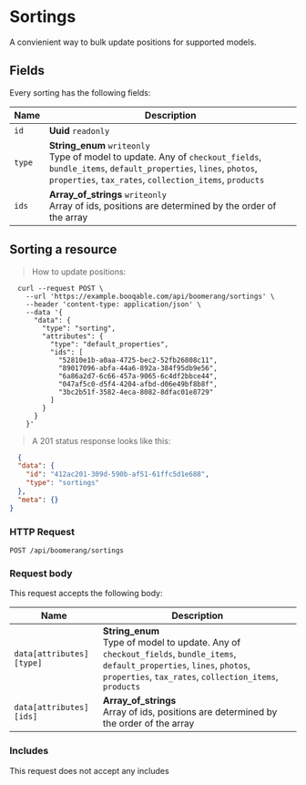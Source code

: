 # Sortings

A convienient way to bulk update positions for supported models.

## Fields
Every sorting has the following fields:

Name | Description
-- | --
`id` | **Uuid** `readonly`<br>
`type` | **String_enum** `writeonly`<br>Type of model to update. Any of `checkout_fields`, `bundle_items`, `default_properties`, `lines`, `photos`, `properties`, `tax_rates`, `collection_items`, `products`
`ids` | **Array_of_strings** `writeonly`<br>Array of ids, positions are determined by the order of the array


## Sorting a resource



> How to update positions:

```shell
  curl --request POST \
    --url 'https://example.booqable.com/api/boomerang/sortings' \
    --header 'content-type: application/json' \
    --data '{
      "data": {
        "type": "sorting",
        "attributes": {
          "type": "default_properties",
          "ids": [
            "52810e1b-a0aa-4725-bec2-52fb26808c11",
            "89017096-abfa-44a6-892a-384f95db9e56",
            "6a86a2d7-6c66-457a-9065-6c4df2bbce44",
            "047af5c0-d5f4-4204-afbd-d06e49bf8b8f",
            "3bc2b51f-3582-4eca-8082-8dfac01e8729"
          ]
        }
      }
    }'
```

> A 201 status response looks like this:

```json
  {
  "data": {
    "id": "412ac201-309d-590b-af51-61ffc5d1e688",
    "type": "sortings"
  },
  "meta": {}
}
```

### HTTP Request

`POST /api/boomerang/sortings`

### Request body

This request accepts the following body:

Name | Description
-- | --
`data[attributes][type]` | **String_enum** <br>Type of model to update. Any of `checkout_fields`, `bundle_items`, `default_properties`, `lines`, `photos`, `properties`, `tax_rates`, `collection_items`, `products`
`data[attributes][ids]` | **Array_of_strings** <br>Array of ids, positions are determined by the order of the array


### Includes

This request does not accept any includes